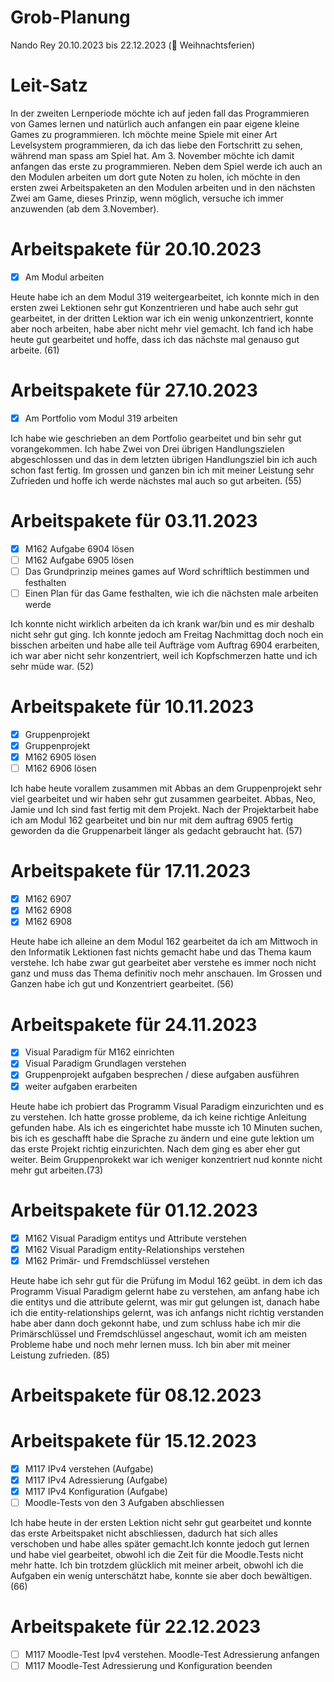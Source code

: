 # Grob-Planung

Nando Rey
20.10.2023 bis 22.12.2023 (🎄 Weihnachtsferien)

# Leit-Satz

In der zweiten Lernperiode möchte ich auf jeden fall das Programmieren von Games lernen und natürlich auch anfangen ein paar eigene kleine Games zu programmieren. Ich möchte meine Spiele mit einer Art Levelsystem programmieren, da ich das liebe den Fortschritt zu sehen, während man spass am Spiel hat. Am 3. November möchte ich damit anfangen das erste zu programmieren. Neben dem Spiel werde ich auch an den Modulen arbeiten um dort gute Noten zu holen, ich möchte in den ersten zwei Arbeitspaketen an den Modulen arbeiten und in den nächsten Zwei am Game, dieses Prinzip, wenn möglich, versuche ich immer anzuwenden (ab dem 3.November).

# Arbeitspakete für 20.10.2023

- [x] Am Modul arbeiten

Heute habe ich an dem Modul 319 weitergearbeitet, ich konnte mich in den ersten zwei Lektionen sehr gut Konzentrieren und habe auch sehr gut gearbeitet, in der dritten Lektion war ich ein wenig unkonzentriert, konnte aber noch arbeiten, habe aber nicht mehr viel gemacht. Ich fand ich habe heute gut gearbeitet und hoffe, dass ich das nächste mal genauso gut arbeite. (61)

# Arbeitspakete für 27.10.2023

- [x] Am Portfolio vom Modul 319 arbeiten

Ich habe wie geschrieben an dem Portfolio gearbeitet und bin sehr gut vorangekommen. Ich habe Zwei von Drei übrigen Handlungszielen abgeschlossen und das in dem letzten übrigen Handlungsziel bin ich auch schon fast fertig. Im grossen und ganzen bin ich mit meiner Leistung sehr Zufrieden und hoffe ich werde nächstes mal auch so gut arbeiten. (55)

# Arbeitspakete für 03.11.2023

- [x] M162 Aufgabe 6904 lösen
- [ ] M162 Aufgabe 6905 lösen
- [ ] Das Grundprinzip meines games auf Word schriftlich bestimmen und festhalten
- [ ] Einen Plan für das Game festhalten, wie ich die nächsten male arbeiten werde

Ich konnte nicht wirklich arbeiten da ich krank war/bin und es mir deshalb nicht sehr gut ging. Ich konnte jedoch am Freitag Nachmittag doch noch ein bisschen arbeiten und habe alle teil Aufträge vom Auftrag 6904 erarbeiten, ich war aber nicht sehr konzentriert, weil ich Kopfschmerzen hatte und ich sehr müde war. (52)

# Arbeitspakete für 10.11.2023

- [x] Gruppenprojekt
- [x] Gruppenprojekt
- [x] M162 6905 lösen
- [ ] M162 6906 lösen

Ich habe heute vorallem zusammen mit Abbas an dem Gruppenprojekt sehr viel gearbeitet und wir haben sehr gut zusammen gearbeitet. Abbas, Neo, Jamie und Ich sind fast fertig mit dem Projekt. Nach der Projektarbeit habe ich am Modul 162 gearbeitet und bin nur mit dem auftrag 6905 fertig geworden da die Gruppenarbeit länger als gedacht gebraucht hat. (57)

# Arbeitspakete für 17.11.2023

- [x] M162 6907
- [x] M162 6908
- [x] M162 6908

Heute habe ich alleine an dem Modul 162 gearbeitet da ich am Mittwoch in den Informatik Lektionen fast nichts gemacht habe und das Thema kaum verstehe. Ich habe zwar gut gearbeitet aber verstehe es immer noch nicht ganz und muss das Thema definitiv noch mehr anschauen. Im Grossen und Ganzen habe ich gut und Konzentriert gearbeitet. (56)

# Arbeitspakete für 24.11.2023

- [x] Visual Paradigm für M162 einrichten
- [x] Visual Paradigm Grundlagen verstehen
- [x] Gruppenprojekt aufgaben besprechen / diese aufgaben ausführen
- [x] weiter aufgaben erarbeiten

Heute habe ich probiert das Programm Visual Paradigm einzurichten und es zu verstehen. Ich hatte grosse probleme, da ich keine richtige Anleitung gefunden habe. Als ich es eingerichtet habe musste ich 10 Minuten suchen, bis ich es geschafft habe die Sprache zu ändern und eine gute lektion um das erste Projekt richtig einzurichten. Nach dem ging es aber eher gut weiter. Beim Gruppenprokekt war ich weniger konzentriert nud konnte nicht mehr gut arbeiten.(73)

# Arbeitspakete für 01.12.2023

- [x] M162 Visual Paradigm entitys und Attribute verstehen
- [x] M162 Visual Paradigm entity-Relationships verstehen
- [x] M162 Primär- und Fremdschlüssel verstehen

Heute habe ich sehr gut für die Prüfung im Modul 162 geübt. in dem ich das Programm Visual Paradigm gelernt habe zu verstehen, am anfang habe ich die entitys und die attribute gelernt, was mir gut gelungen ist, danach habe ich die entity-relationships gelernt, was ich anfangs nicht richtig verstanden habe aber dann doch gekonnt habe, und zum schluss habe ich mir die Primärschlüssel und Fremdschlüssel angeschaut, womit ich am meisten Probleme habe und noch mehr lernen muss. Ich bin aber mit meiner Leistung zufrieden. (85)

# Arbeitspakete für 08.12.2023



# Arbeitspakete für 15.12.2023

- [x] M117 IPv4 verstehen (Aufgabe)
- [x] M117 IPv4 Adressierung (Aufgabe)
- [x] M117 IPv4 Konfiguration (Aufgabe)
- [ ] Moodle-Tests von den 3 Aufgaben abschliessen

Ich habe heute in der ersten Lektion nicht sehr gut gearbeitet und konnte das erste Arbeitspaket nicht abschliessen, dadurch hat sich alles verschoben und habe alles später gemacht.Ich konnte jedoch gut lernen und habe viel gearbeitet, obwohl ich die Zeit für die Moodle.Tests nicht mehr hatte. Ich bin trotzdem glücklich mit meiner arbeit, obwohl ich die Aufgaben ein wenig unterschätzt habe, konnte sie aber doch bewältigen. (66)

# Arbeitspakete für 22.12.2023

- [ ] M117 Moodle-Test Ipv4 verstehen. Moodle-Test Adressierung anfangen
- [ ] M117 Moodle-Test Adressierung und Konfiguration beenden
